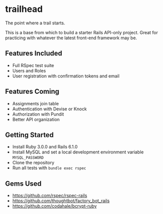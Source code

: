 # trailhead
The point where a trail starts.

This is a base from which to build a starter Rails API-only project. Great for practicing with whatever the latest front-end framework may be.

## Features Included
- Full RSpec test suite
- Users and Roles
- User registration with confirmation tokens and email

## Features Coming
- Assignments join table
- Authentication with Devise or Knock
- Authorization with Pundit
- Better API organization

## Getting Started
- Install Ruby 3.0.0 and Rails 6.1.0
- Install MySQL and set a local development environment variable `MYSQL_PASSWORD`
- Clone the repository
- Run all tests with `bundle exec rspec`

## Gems Used
* https://github.com/rspec/rspec-rails
* https://github.com/thoughtbot/factory_bot_rails
* https://github.com/codahale/bcrypt-ruby

